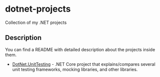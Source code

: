 # dotnet-projects
Collection of my .NET projects

## Description
You can find a README with detailed description about the projects inside them.
- [DotNet.UnitTesting](https://github.com/MTrajK/dotnet-projects/tree/master/DotNet.UnitTesting) - .NET Core project that explains/compares several unit testing frameworks, mocking libraries, and other libraries.
